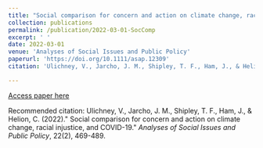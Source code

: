 ```yaml
---
title: "Social comparison for concern and action on climate change, racial injustice, and COVID-19."
collection: publications
permalink: /publication/2022-03-01-SocComp
excerpt: ' '
date: 2022-03-01
venue: 'Analyses of Social Issues and Public Policy'
paperurl: 'https://doi.org/10.1111/asap.12309'
citation: 'Ulichney, V., Jarcho, J. M., Shipley, T. F., Ham, J., & Helion, C. (2022).&quot; Social comparison for concern and action on climate change, racial injustice, and COVID-19.&quot; <i>Analyses of Social Issues and Public Policy</i>, 22(2), 469-489.'

---
```


[Access paper here](https://doi.org/10.1111/asap.12309)

Recommended citation: Ulichney, V., Jarcho, J. M., Shipley, T. F., Ham, J., & Helion, C. (2022).&quot; Social comparison for concern and action on climate change, racial injustice, and COVID-19.&quot; <i>Analyses of Social Issues and Public Policy</i>, 22(2), 469-489.
